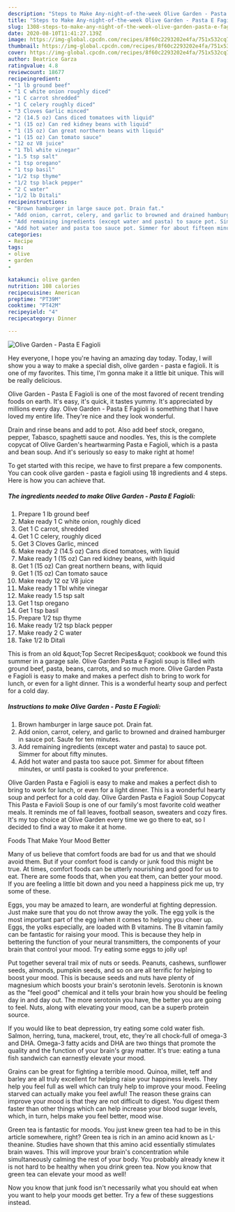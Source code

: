 ```yaml
---
description: "Steps to Make Any-night-of-the-week Olive Garden - Pasta E Fagioli"
title: "Steps to Make Any-night-of-the-week Olive Garden - Pasta E Fagioli"
slug: 1308-steps-to-make-any-night-of-the-week-olive-garden-pasta-e-fagioli
date: 2020-08-10T11:41:27.139Z
image: https://img-global.cpcdn.com/recipes/8f60c2293202e4fa/751x532cq70/olive-garden-pasta-e-fagioli-recipe-main-photo.jpg
thumbnail: https://img-global.cpcdn.com/recipes/8f60c2293202e4fa/751x532cq70/olive-garden-pasta-e-fagioli-recipe-main-photo.jpg
cover: https://img-global.cpcdn.com/recipes/8f60c2293202e4fa/751x532cq70/olive-garden-pasta-e-fagioli-recipe-main-photo.jpg
author: Beatrice Garza
ratingvalue: 4.8
reviewcount: 18677
recipeingredient:
- "1 lb ground beef"
- "1 C white onion roughly diced"
- "1 C carrot shredded"
- "1 C celery roughly diced"
- "3 Cloves Garlic minced"
- "2 (14.5 oz) Cans diced tomatoes with liquid"
- "1 (15 oz) Can red kidney beans with liquid"
- "1 (15 oz) Can great northern beans with liquid"
- "1 (15 oz) Can tomato sauce"
- "12 oz V8 juice"
- "1 Tbl white vinegar"
- "1.5 tsp salt"
- "1 tsp oregano"
- "1 tsp basil"
- "1/2 tsp thyme"
- "1/2 tsp black pepper"
- "2 C water"
- "1/2 lb Ditali"
recipeinstructions:
- "Brown hamburger in large sauce pot. Drain fat."
- "Add onion, carrot, celery, and garlic to browned and drained hamburger in sauce pot. Saute for ten minutes."
- "Add remaining ingredients (except water and pasta) to sauce pot. Simmer for about fifty minutes."
- "Add hot water and pasta too sauce pot. Simmer for about fifteen minutes, or until pasta is cooked to your preference."
categories:
- Recipe
tags:
- olive
- garden
- 

katakunci: olive garden  
nutrition: 108 calories
recipecuisine: American
preptime: "PT39M"
cooktime: "PT42M"
recipeyield: "4"
recipecategory: Dinner

---
```



![Olive Garden - Pasta E Fagioli](https://img-global.cpcdn.com/recipes/8f60c2293202e4fa/751x532cq70/olive-garden-pasta-e-fagioli-recipe-main-photo.jpg)

Hey everyone, I hope you're having an amazing day today. Today, I will show you a way to make a special dish, olive garden - pasta e fagioli. It is one of my favorites. This time, I'm gonna make it a little bit unique. This will be really delicious.

Olive Garden - Pasta E Fagioli is one of the most favored of recent trending foods on earth. It's easy, it's quick, it tastes yummy. It's appreciated by millions every day. Olive Garden - Pasta E Fagioli is something that I have loved my entire life. They're nice and they look wonderful.

Drain and rinse beans and add to pot. Also add beef stock, oregano, pepper, Tabasco, spaghetti sauce and noodles. Yes, this is the complete copycat of Olive Garden&#39;s heartwarming Pasta e Fagioli, which is a pasta and bean soup. And it&#39;s seriously so easy to make right at home!


To get started with this recipe, we have to first prepare a few components. You can cook olive garden - pasta e fagioli using 18 ingredients and 4 steps. Here is how you can achieve that.

<!--inarticleads1-->

##### The ingredients needed to make Olive Garden - Pasta E Fagioli:

1. Prepare 1 lb ground beef
1. Make ready 1 C white onion, roughly diced
1. Get 1 C carrot, shredded
1. Get 1 C celery, roughly diced
1. Get 3 Cloves Garlic, minced
1. Make ready 2 (14.5 oz) Cans diced tomatoes, with liquid
1. Make ready 1 (15 oz) Can red kidney beans, with liquid
1. Get 1 (15 oz) Can great northern beans, with liquid
1. Get 1 (15 oz) Can tomato sauce
1. Make ready 12 oz V8 juice
1. Make ready 1 Tbl white vinegar
1. Make ready 1.5 tsp salt
1. Get 1 tsp oregano
1. Get 1 tsp basil
1. Prepare 1/2 tsp thyme
1. Make ready 1/2 tsp black pepper
1. Make ready 2 C water
1. Take 1/2 lb Ditali


This is from an old &amp;quot;Top Secret Recipes&amp;quot; cookbook we found this summer in a garage sale. Olive Garden Pasta e Fagioli soup is filled with ground beef, pasta, beans, carrots, and so much more. Olive Garden Pasta e Fagioli is easy to make and makes a perfect dish to bring to work for lunch, or even for a light dinner. This is a wonderful hearty soup and perfect for a cold day. 

<!--inarticleads2-->

##### Instructions to make Olive Garden - Pasta E Fagioli:

1. Brown hamburger in large sauce pot. Drain fat.
1. Add onion, carrot, celery, and garlic to browned and drained hamburger in sauce pot. Saute for ten minutes.
1. Add remaining ingredients (except water and pasta) to sauce pot. Simmer for about fifty minutes.
1. Add hot water and pasta too sauce pot. Simmer for about fifteen minutes, or until pasta is cooked to your preference.


Olive Garden Pasta e Fagioli is easy to make and makes a perfect dish to bring to work for lunch, or even for a light dinner. This is a wonderful hearty soup and perfect for a cold day. Olive Garden Pasta e Fagioli Soup Copycat This Pasta e Favioli Soup is one of our family&#39;s most favorite cold weather meals. It reminds me of fall leaves, football season, sweaters and cozy fires. It&#39;s my top choice at Olive Garden every time we go there to eat, so I decided to find a way to make it at home. 

Foods That Make Your Mood Better


Many of us believe that comfort foods are bad for us and that we should avoid them. But if your comfort food is candy or junk food this might be true. At times, comfort foods can be utterly nourishing and good for us to eat. There are some foods that, when you eat them, can better your mood. If you are feeling a little bit down and you need a happiness pick me up, try some of these.

Eggs, you may be amazed to learn, are wonderful at fighting depression. Just make sure that you do not throw away the yolk. The egg yolk is the most important part of the egg iwhen it comes to helping you cheer up. Eggs, the yolks especially, are loaded with B vitamins. The B vitamin family can be fantastic for raising your mood. This is because they help in bettering the function of your neural transmitters, the components of your brain that control your mood. Try eating some eggs to jolly up!

Put together several trail mix of nuts or seeds. Peanuts, cashews, sunflower seeds, almonds, pumpkin seeds, and so on are all terrific for helping to boost your mood. This is because seeds and nuts have plenty of magnesium which boosts your brain's serotonin levels. Serotonin is known as the "feel good" chemical and it tells your brain how you should be feeling day in and day out. The more serotonin you have, the better you are going to feel. Nuts, along with elevating your mood, can be a superb protein source.

If you would like to beat depression, try eating some cold water fish. Salmon, herring, tuna, mackerel, trout, etc, they're all chock-full of omega-3 and DHA. Omega-3 fatty acids and DHA are two things that promote the quality and the function of your brain's gray matter. It's true: eating a tuna fish sandwich can earnestly elevate your mood. 

Grains can be great for fighting a terrible mood. Quinoa, millet, teff and barley are all truly excellent for helping raise your happiness levels. They help you feel full as well which can truly help to improve your mood. Feeling starved can actually make you feel awful! The reason these grains can improve your mood is that they are not difficult to digest. You digest them faster than other things which can help increase your blood sugar levels, which, in turn, helps make you feel better, mood wise.

Green tea is fantastic for moods. You just knew green tea had to be in this article somewhere, right? Green tea is rich in an amino acid known as L-theanine. Studies have shown that this amino acid essentially stimulates brain waves. This will improve your brain's concentration while simultaneously calming the rest of your body. You probably already knew it is not hard to be healthy when you drink green tea. Now you know that green tea can elevate your mood as well!

Now you know that junk food isn't necessarily what you should eat when you want to help your moods get better. Try  a few  of  these  suggestions  instead.

